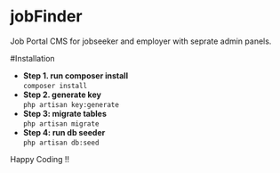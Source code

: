 # jobFinder
Job Portal CMS for jobseeker and employer with seprate admin panels.

#Installation
<ul>
    <li><strong>Step 1. run composer install </strong></br>
 <code>composer install</code></li>
    <li><strong>Step 2. generate key </strong></br>
  <code>php artisan key:generate</code></li>
    <li><strong>Step 3: migrate tables</strong> </br>
  <code>php artisan migrate</code></li>
   <li><strong>Step 4: run db seeder</strong> </br>
  <code>php artisan db:seed</code></li>
</ul>

Happy Coding !!

 

  

  

